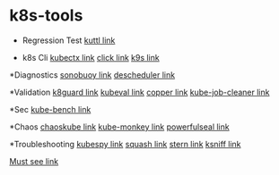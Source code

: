 # k8s-tools

* Regression Test
[kuttl link](https://github.com/kudobuilder/kuttl)

* k8s Cli
[kubectx link](https://github.com/ahmetb/kubectx)
[click link](https://github.com/databricks/click)
[k9s link](https://k9scli.io/)

*Diagnostics
[sonobuoy link](https://github.com/vmware-tanzu/sonobuoy)
[descheduler link](https://github.com/kubernetes-sigs/descheduler)

*Validation
[k8guard link](https://github.com/k8guard/)
[kubeval link](https://kubeval.instrumenta.dev/)
[copper link](https://github.com/cloud66-oss/copper)
[kube-job-cleaner link](https://github.com/hjacobs/kube-job-cleaner)

*Sec
[kube-bench link](https://github.com/aquasecurity/kube-bench)

*Chaos
[chaoskube link](https://github.com/linki/chaoskube)
[kube-monkey link](https://github.com/asobti/kube-monkey)
[powerfulseal link](https://github.com/powerfulseal/powerfulseal)

*Troubleshooting
[kubespy link](https://github.com/pulumi/kubespy)
[squash link](https://github.com/solo-io/squash)
[stern link](https://github.com/wercker/stern)
[ksniff link](https://github.com/eldadru/ksniff)

[Must see link](https://github.com/tomhuang12/awesome-k8s-resources)
